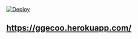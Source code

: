 [![Deploy](https://www.herokucdn.com/deploy/button.png)](https://dashboard.heroku.com/new?template=https://github.com/slitaz-cn/heroku-google)

## https://ggecoo.herokuapp.com/
